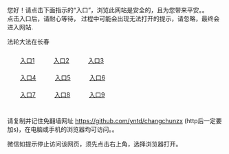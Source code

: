 您好！请点击下面指示的“入口”，浏览此网站是安全的，且为您带来平安。。 <br/>
点击入口后，请耐心等待， 过程中可能会出现无法打开的提示，请忽略，最终会进入网站. </br>

法轮大法在长春<br/>
<div style="padding:10px"><a style="margin:20px" target="_blank" href="https://d3619yxrk6e9jh.cloudfront.net/2Qpsp?umakfvqy" id="ccLink1" rel="nofollow">入口1</a> <a target="_blank" style="margin:20px" href="https://d2s34ilqbx05e3.cloudfront.net/2Qpsp?yhtvrzub" id="ccLink2" rel="nofollow">入口2</a> <a style="margin:20px" target="_blank" href="https://d3jem08rytc4xx.cloudfront.net/2Qpsp?ivtkumsc" id="ccLink3" rel="nofollow">入口3</a></div>

<div style="padding:10px" ><a style="margin:20px" target="_blank" href="https://d3619yxrk6e9jh.cloudfront.net/2Qpsp?umakfvqy" id="ccLink4" rel="nofollow">入口4</a> <a style="margin:20px" href="https://d2s34ilqbx05e3.cloudfront.net/2Qpsp?yhtvrzub" target="_blank" id="ccLink5" rel="nofollow">入口5</a> <a style="margin:20px" href="https://d3jem08rytc4xx.cloudfront.net/2Qpsp?ivtkumsc" target="_blank" id="ccLink6" rel="nofollow">入口6</a></div>

<div style="padding:10px"><a style="margin:20px" target="_blank" href="https://d3619yxrk6e9jh.cloudfront.net/2Qpsp?umakfvqy" id="ccLink7" rel="nofollow">入口7</a> <a style="margin:20px" href="https://d2s34ilqbx05e3.cloudfront.net/2Qpsp?yhtvrzub" target="_blank" id="ccLink8" rel="nofollow">入口8</a> <a style="margin:20px" target="_blank" href="https://d3jem08rytc4xx.cloudfront.net/2Qpsp?ivtkumsc" id="ccLink9" rel="nofollow">入口9</a></div>

<br/>



请复制并记住免翻墙网址 https://github.com/yntd/changchunzx (http后一定要加s)，在电脑或手机的浏览器均可访问。。<br/>

微信如提示停止访问该网页，须先点击右上角，选择浏览器打开。
